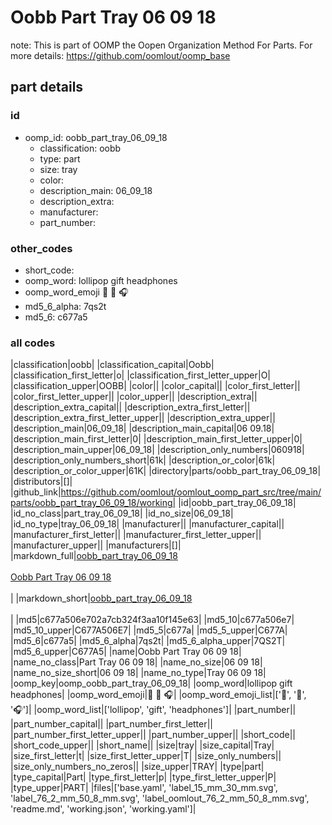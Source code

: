 # Oobb Part Tray 06 09 18  

note: This is part of OOMP the Oopen Organization Method For Parts. For more details: https://github.com/oomlout/oomp_base

##  part details





### id
* oomp_id: oobb_part_tray_06_09_18
  * classification: oobb
  * type: part
  * size: tray
  * color: 
  * description_main: 06_09_18
  * description_extra: 
  * manufacturer: 
  * part_number: 

### other_codes
* short_code: 
* oomp_word: lollipop gift headphones
* oomp_word_emoji :lollipop: :gift: :headphones:
* md5_6_alpha: 7qs2t
* md5_6: c677a5

### all codes 
|classification|oobb|
|classification_capital|Oobb|
|classification_first_letter|o|
|classification_first_letter_upper|O|
|classification_upper|OOBB|
|color||
|color_capital||
|color_first_letter||
|color_first_letter_upper||
|color_upper||
|description_extra||
|description_extra_capital||
|description_extra_first_letter||
|description_extra_first_letter_upper||
|description_extra_upper||
|description_main|06_09_18|
|description_main_capital|06 09.18|
|description_main_first_letter|0|
|description_main_first_letter_upper|0|
|description_main_upper|06_09_18|
|description_only_numbers|060918|
|description_only_numbers_short|61k|
|description_or_color|61k|
|description_or_color_upper|61K|
|directory|parts/oobb_part_tray_06_09_18|
|distributors|[]|
|github_link|https://github.com/oomlout/oomlout_oomp_part_src/tree/main/parts/oobb_part_tray_06_09_18/working|
|id|oobb_part_tray_06_09_18|
|id_no_class|part_tray_06_09_18|
|id_no_size|06_09_18|
|id_no_type|tray_06_09_18|
|manufacturer||
|manufacturer_capital||
|manufacturer_first_letter||
|manufacturer_first_letter_upper||
|manufacturer_upper||
|manufacturers|[]|
|markdown_full|[oobb_part_tray_06_09_18](https://github.com/oomlout/oomlout_oomp_part_src/tree/main/parts/oobb_part_tray_06_09_18/working)<br>[](https://github.com/oomlout/oomlout_oomp_part_src/tree/main/parts/oobb_part_tray_06_09_18/working)<br>[Oobb Part Tray 06 09 18](https://github.com/oomlout/oomlout_oomp_part_src/tree/main/parts/oobb_part_tray_06_09_18/working)<br><br>|
|markdown_short|[oobb_part_tray_06_09_18](https://github.com/oomlout/oomlout_oomp_part_src/tree/main/parts/oobb_part_tray_06_09_18/working)<br><br>|
|md5|c677a506e702a7cb324f3aa10f145e63|
|md5_10|c677a506e7|
|md5_10_upper|C677A506E7|
|md5_5|c677a|
|md5_5_upper|C677A|
|md5_6|c677a5|
|md5_6_alpha|7qs2t|
|md5_6_alpha_upper|7QS2T|
|md5_6_upper|C677A5|
|name|Oobb Part Tray 06 09 18|
|name_no_class|Part Tray 06 09 18|
|name_no_size|06 09 18|
|name_no_size_short|06 09 18|
|name_no_type|Tray 06 09 18|
|oomp_key|oomp_oobb_part_tray_06_09_18|
|oomp_word|lollipop gift headphones|
|oomp_word_emoji|:lollipop: :gift: :headphones:|
|oomp_word_emoji_list|[':lollipop:', ':gift:', ':headphones:']|
|oomp_word_list|['lollipop', 'gift', 'headphones']|
|part_number||
|part_number_capital||
|part_number_first_letter||
|part_number_first_letter_upper||
|part_number_upper||
|short_code||
|short_code_upper||
|short_name||
|size|tray|
|size_capital|Tray|
|size_first_letter|t|
|size_first_letter_upper|T|
|size_only_numbers||
|size_only_numbers_no_zeros||
|size_upper|TRAY|
|type|part|
|type_capital|Part|
|type_first_letter|p|
|type_first_letter_upper|P|
|type_upper|PART|
|files|['base.yaml', 'label_15_mm_30_mm.svg', 'label_76_2_mm_50_8_mm.svg', 'label_oomlout_76_2_mm_50_8_mm.svg', 'readme.md', 'working.json', 'working.yaml']|

